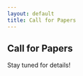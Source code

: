 ```yaml
---
layout: default
title: Call for Papers
---
```


## Call for Papers

Stay tuned for details!
<!-- Please click <a href="https://forms.gle/SfRtsaRFnE4bxyYX9">here</a>. -->
